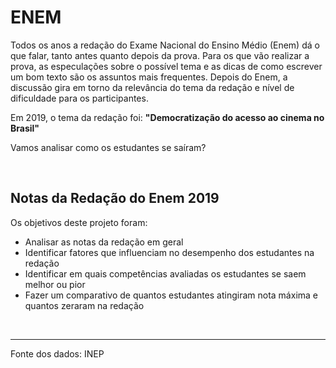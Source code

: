 # ENEM     

Todos os anos a redação do Exame Nacional do Ensino Médio (Enem) dá o que falar, tanto antes quanto depois da prova. Para os que vão realizar a prova, as especulações sobre o possível tema e as dicas de como escrever um bom texto são os assuntos mais frequentes. Depois do Enem, a discussão gira em torno da relevância do tema da redação e nível de dificuldade para os participantes.    

Em 2019, o tema da redação foi: **"Democratização do acesso ao cinema no Brasil"**    

Vamos analisar como os estudantes se saíram?</br>

<br>

## **Notas da Redação do Enem 2019**     

Os objetivos deste projeto foram:

* Analisar as notas da redação em geral
* Identificar fatores que influenciam no desempenho dos estudantes na redação
* Identificar em quais competências avaliadas os estudantes se saem melhor ou pior 
* Fazer um comparativo de quantos estudantes atingiram nota máxima e quantos zeraram na redação


</br>

---

Fonte dos dados: INEP 

